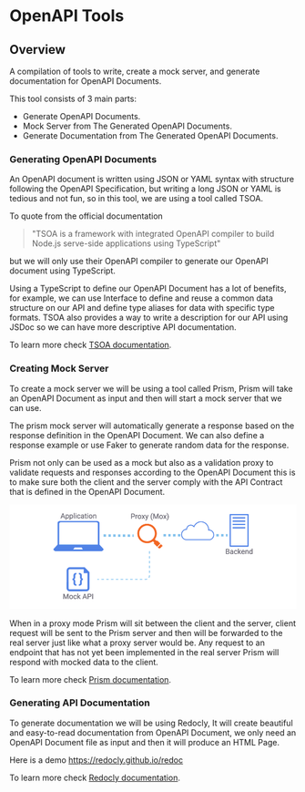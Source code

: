 # OpenAPI Tools

## Overview
A compilation of tools to write, create a mock server, and generate documentation for OpenAPI Documents.

This tool consists of 3 main parts:
- Generate OpenAPI Documents.
- Mock Server from The Generated OpenAPI Documents.
- Generate Documentation from The Generated OpenAPI Documents.

### Generating OpenAPI Documents
An OpenAPI document is written using JSON or YAML syntax with structure following the OpenAPI Specification, but writing a long JSON or YAML is tedious and not fun, so in this tool, we are using a tool called TSOA. 

To quote from the official documentation 
> "TSOA is a framework with integrated OpenAPI compiler to build Node.js serve-side applications using TypeScript"

but we will only use their OpenAPI compiler to generate our OpenAPI document using TypeScript. 

Using a TypeScript to define our OpenAPI Document has a lot of benefits, for example, we can use Interface to define and reuse a common data structure on our API and define type aliases for data with specific type formats. TSOA also provides a way to write a description for our API using JSDoc so we can have more descriptive API documentation. 

To learn more check [TSOA documentation](https://tsoa-community.github.io/docs/).

### Creating Mock Server
To create a mock server we will be using a tool called Prism, Prism will take an OpenAPI Document as input and then will start a mock server that we can use. 

The prism mock server will automatically generate a response based on the response definition in the OpenAPI Document. We can also define a response example or use Faker to generate random data for the response. 

Prism not only can be used as a mock but also as a validation proxy to validate requests and responses according to the OpenAPI Document this is to make sure both the client and the server comply with the API Contract that is defined in the OpenAPI Document. 

![Mock Proxy server](/docs/images/mox.png)

When in a proxy mode Prism will sit between the client and the server, client request will be sent to the Prism server and then will be forwarded to the real server just like what a proxy server would be. Any request to an endpoint that has not yet been implemented in the real server Prism will respond with mocked data to the client. 

To learn more check [Prism documentation](https://docs.stoplight.io/docs/prism).

### Generating API Documentation
To generate documentation we will be using Redocly, It will create beautiful and easy-to-read documentation from OpenAPI Document, we only need an OpenAPI Document file as input and then it will produce an HTML Page.

Here is a demo https://redocly.github.io/redoc

To learn more check [Redocly documentation](https://redocly.com/docs).



